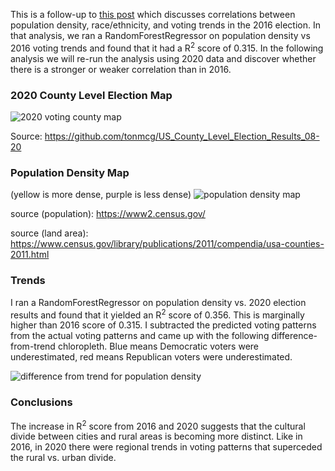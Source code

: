 This is a follow-up to [this post](https://datascience.stromsy.com/2020-07-28-county-voting/) which discusses correlations between
population density, race/ethnicity, and voting trends in the 2016 election. In that analysis, we ran a RandomForestRegressor
on population density vs 2016 voting trends and found that it had a R<sup>2</sup> score of 0.315. In the following analysis we will
re-run the analysis using 2020 data and discover whether there is a stronger or weaker correlation than in 2016.

### 2020 County Level Election Map

![2020 voting county map](https://stromsy.nfshost.com/content/diff_df_2020.png)

Source: https://github.com/tonmcg/US_County_Level_Election_Results_08-20

### Population Density Map
(yellow is more dense, purple is less dense)
![population density map](https://stromsy.nfshost.com/content/dens_df_2020.png)

source (population): https://www2.census.gov/

source (land area): https://www.census.gov/library/publications/2011/compendia/usa-counties-2011.html

### Trends

I ran a RandomForestRegressor on population density vs. 2020 election results and found that it yielded an R<sup>2</sup> score of 0.356. This is marginally higher
than 2016 score of 0.315. I subtracted the predicted voting patterns from the actual voting patterns and
came up with the following difference-from-trend chloropleth. Blue means Democratic voters were underestimated, red means Republican voters were
underestimated.

![difference from trend for population density](https://stromsy.nfshost.com/content/trend_2020.png)

### Conclusions

The increase in R<sup>2</sup> score from 2016 and 2020 suggests that the cultural divide between cities and rural areas is becoming more distinct.
Like in 2016, in 2020 there were regional trends in voting patterns that superceded the rural vs. urban divide.
